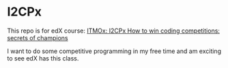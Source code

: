 # I2CPx

This repo is for edX course: [ITMOx: I2CPx How to win coding competitions: secrets of champions](https://courses.edx.org/courses/course-v1:ITMOx+I2CPx+1T2017/info)

I want to do some competitive programming in my free time and am exciting to see edX has this class. 
